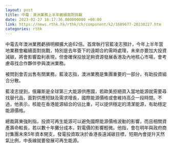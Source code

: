 ```yaml
---
layout: post
title: 中電：澳洲業務上半年繼續面對挑戰
date: 2023-02-27 16:17:36.000000000 +08:00
link: https://news.rthk.hk/rthk/ch/component/k2/1689677-20230227.htm
categories: rthk
---
```


中電去年澳洲業務虧損明顯擴大逾62倍。首席執行官藍凌志預計，今年上半年當地業務會繼續面對挑戰，特別是去年簽下的遠期合約需時處理，未來亦要加大投資減碳，將會影響盈利表現，但會確保投放足夠資源發展香港及內地核心市場，會考慮尋找合作夥伴參與澳洲業務。

被問到會否出售有關業務，藍凌志指，澳洲業務是集團重要的一部分，有助投資組合分散。

藍凌志提到，俄羅斯是全球第三大能源供應國，若歐美拒絕買入當地能源就需要尋找替代品，面對供應短缺及需求增長，國際能源價格或會維持高企一段時間。不過，他表示，核能在香港能源組合的佔比重，可以提供穩定的清潔能源，有助穩定能源價格。

總裁蔣東強則指，投資可再生能源可以避免國際能源價格波動的影響，而且相關資產壽命較長，若以數十年攤分成本，對電價的影響輕微。他指，會在明年與政府商討集團未來5年資本開支，發電投資取決於香港長遠減碳目標，短期內會提升天然氣比例，中長線就要發展可再生能源。
